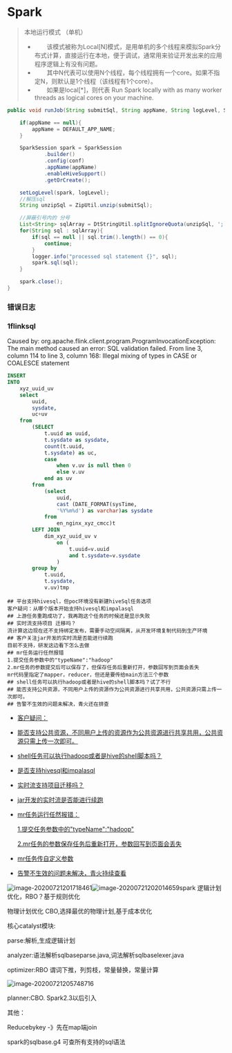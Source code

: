 # Spark

> 本地运行模式 （单机）
>
> - 　　该模式被称为Local[N]模式，是用单机的多个线程来模拟Spark分布式计算，直接运行在本地，便于调试，通常用来验证开发出来的应用程序逻辑上有没有问题。
> - 　　其中N代表可以使用N个线程，每个线程拥有一个core。如果不指定N，则默认是1个线程（该线程有1个core）。
> - 　　如果是local[*]，则代表 Run Spark locally with as many worker threads as logical cores on your machine.

```java
public void runJob(String submitSql, String appName, String logLevel, SparkConf conf){

    if(appName == null){
        appName = DEFAULT_APP_NAME;
    }

    SparkSession spark = SparkSession
            .builder()
            .config(conf)
            .appName(appName)
            .enableHiveSupport()
            .getOrCreate();

    setLogLevel(spark, logLevel);
    //解压sql
    String unzipSql = ZipUtil.unzip(submitSql);

    //屏蔽引号内的 分号
    List<String> sqlArray = DtStringUtil.splitIgnoreQuota(unzipSql, ';');
    for(String sql : sqlArray){
        if(sql == null || sql.trim().length() == 0){
            continue;
        }
        logger.info("processed sql statement {}", sql);
        spark.sql(sql);
    }

    spark.close();
}
```



### 错误日志

### 1flinksql

Caused by: org.apache.flink.client.program.ProgramInvocationException: The main method caused an error: SQL validation failed. From line 3, column 114 to line 3, column 168: Illegal mixing of types in CASE or COALESCE statement

```sql
INSERT    
INTO
    xyz_uuid_uv
    select
        uuid,
        sysdate,
        uc+uv                  
    from
        (SELECT
            t.uuid as uuid,
            t.sysdate as sysdate,
            count(t.uuid,
            t.sysdate) as uc,
            case                                       
                when v.uv is null then 0                                       
                else v.uv                               
            end as uv                           
        from
            (select
                uuid,
                cast (DATE_FORMAT(sysTime,
                '%Y%m%d') as varchar)as sysdate                                                
            from
                en_nginx_xyz_cmcc)t                                
        LEFT JOIN
            dim_xyz_uuid_uv v                                                                
                on (
                    t.uuid=v.uuid                                                                                
                    and t.sysdate=v.sysdate                                                                
                )                             
        group by
            t.uuid,
            t.sysdate,
            v.uv)tmp
```

```
## 平台支持hivesql，但poc环境没有新建hiveSql任务选项
客户疑问：从哪个版本开始支持hivesql和impalasql
## 上游任务重跑成功了，我再跑这个任务的时候还是显示失败
## 实时流支持项目 迁移吗？
流计算这边现在还不支持绑定发布，需要手动空间隔离，从开发环境复制代码到生产环境
## 客户关注jar开发的实时流是否能进行续跑
目前不支持，研发这边看下怎么去做
## mr任务运行任然报错
1.提交任务参数中的"typeName":"hadoop"
2.mr任务的参数提交后可以保存了，但保存任务后重新打开，参数回写到页面会丢失
mr代码里指定了mapper，reducer，但还是要传给main方法三个参数
## shell任务可以执行hadoop或者是hive的shell脚本吗？试了不行
## 能否支持公共资源，不同用户上传的资源作为公共资源进行共享共用，公共资源只需上传一次即可。
## 告警不生效的问题未解决，青火还在排查
```

- [客户疑问：](https://dtstack.yuque.com/dtsupport/kc538g/eq54ss#p3HVz)

- [能否支持公共资源，不同用户上传的资源作为公共资源进行共享共用，公共资源只需上传一次即可。](https://dtstack.yuque.com/dtsupport/kc538g/eq54ss#9458700d)

- [shell任务可以执行hadoop或者是hive的shell脚本吗？](https://dtstack.yuque.com/dtsupport/kc538g/eq54ss#571e84a8)

- [是否支持hivesql和impalasql](https://dtstack.yuque.com/dtsupport/kc538g/eq54ss#Ro6nk)

- [实时流支持项目迁移吗？](https://dtstack.yuque.com/dtsupport/kc538g/eq54ss#d1fd6743)

- [jar开发的实时流是否能进行续跑](https://dtstack.yuque.com/dtsupport/kc538g/eq54ss#600ecad4)

- [mr任务运行任然报错：](https://dtstack.yuque.com/dtsupport/kc538g/eq54ss#8f816e1c)

  [1.提交任务参数中的"typeName":"hadoop"](https://dtstack.yuque.com/dtsupport/kc538g/eq54ss#ZG4mq)

  [2.mr任务的参数保存任务后重新打开，参数回写到页面会丢失](https://dtstack.yuque.com/dtsupport/kc538g/eq54ss#C4QC1)

- [mr任务传自定义参数](https://dtstack.yuque.com/dtsupport/kc538g/eq54ss#qCaJY)

- [告警不生效的问题未解决，青火持续查看](https://dtstack.yuque.com/dtsupport/kc538g/eq54ss#00a8cc75)





![image-20200721201718461](https://tva1.sinaimg.cn/large/007S8ZIlly1ggyuyhivo0j31g50u0jwq.jpg)![image-20200721202014659](https://tva1.sinaimg.cn/large/007S8ZIlly1ggyv0kjq03j31g50u01ir.jpg)spark 逻辑计划优化，RBO？基于规则优化

物理计划优化 CBO,选择最优的物理计划,基于成本优化

核心catalyst模块:

parse:解析,生成逻辑计划

analyzer:语法解析sqlbaseparse.java,词法解析sqlbaselexer.java

optimizer:RBO 谓词下推，列剪枝，常量替换，常量计算

![image-20200721205748716](https://tva1.sinaimg.cn/large/007S8ZIlly1ggywdd5ukrj31hf0u07c3.jpg)

planner:CBO.   Spark2.3以后引入



其他：

Reducebykey  -》先在map端join

spark的sqlbase.g4  可查所有支持的sql语法